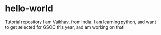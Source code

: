 # hello-world
Tutorial repository
I am Vaibhav, from India.
I am learning python, and want to get selected for GSOC this year, and am working on that!
